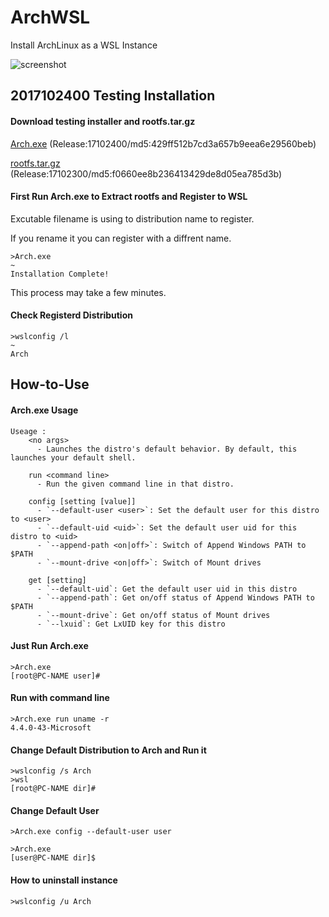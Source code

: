 # ArchWSL
Install ArchLinux as a WSL Instance


![screenshot](https://raw.githubusercontent.com/wiki/yuk7/ArchWSL/img/Arch_and_Ubuntu.png)

## 2017102400 Testing Installation
#### Download testing installer and rootfs.tar.gz
[Arch.exe](https://github.com/yuk7/ArchWSL/releases/download/17102400/Arch.exe) (Release:17102400/md5:429ff512b7cd3a657b9eea6e29560beb)

[rootfs.tar.gz](https://github.com/yuk7/ArchWSL/releases/download/17102300/rootfs.tar.gz) (Release:17102300/md5:f0660ee8b236413429de8d05ea785d3b)


#### First Run Arch.exe to Extract rootfs and Register to WSL
Excutable filename is using to distribution name to register.

If you rename it you can register with a diffrent name.

```dos
>Arch.exe
~
Installation Complete!
```
This process may take a few minutes.



#### Check Registerd Distribution
```dos
>wslconfig /l
~
Arch
```

## How-to-Use
#### Arch.exe Usage
```dos
Useage :
    <no args>
      - Launches the distro's default behavior. By default, this launches your default shell.

    run <command line>
      - Run the given command line in that distro.

    config [setting [value]]
      - `--default-user <user>`: Set the default user for this distro to <user>
      - `--default-uid <uid>`: Set the default user uid for this distro to <uid>
      - `--append-path <on|off>`: Switch of Append Windows PATH to $PATH
      - `--mount-drive <on|off>`: Switch of Mount drives

    get [setting]
      - `--default-uid`: Get the default user uid in this distro
      - `--append-path`: Get on/off status of Append Windows PATH to $PATH
      - `--mount-drive`: Get on/off status of Mount drives
      - `--lxuid`: Get LxUID key for this distro
```


#### Just Run Arch.exe
```dos
>Arch.exe
[root@PC-NAME user]#
```

#### Run with command line
```dos
>Arch.exe run uname -r
4.4.0-43-Microsoft

```

#### Change Default Distribution to Arch and Run it
```dos
>wslconfig /s Arch
>wsl
[root@PC-NAME dir]#
```

#### Change Default User
```dos
>Arch.exe config --default-user user

>Arch.exe
[user@PC-NAME dir]$
```


#### How to uninstall instance
```dos
>wslconfig /u Arch

```
